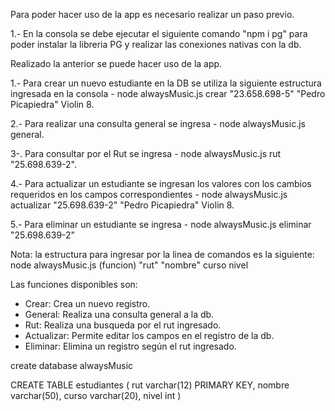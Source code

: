 Para poder hacer uso de la app es necesario realizar un paso previo.

1.- En la consola se debe ejecutar el siguiente comando "npm i pg" para poder instalar la libreria PG y realizar las conexiones nativas con la db.

Realizado la anterior se puede hacer uso de la app.

1.- Para crear un nuevo estudiante en la DB se utiliza la siguiente estructura ingresada en la consola - node alwaysMusic.js crear "23.658.698-5" "Pedro Picapiedra" Violin 8.

2.- Para realizar una consulta general se ingresa - node alwaysMusic.js general.

3-. Para consultar por el Rut se ingresa - node alwaysMusic.js rut "25.698.639-2".

4.- Para actualizar un estudiante se ingresan los valores con los cambios requeridos en los campos correspondientes - node alwaysMusic.js actualizar "25.698.639-2" "Pedro Picapiedra" Violin 8.

5.- Para eliminar un estudiante se ingresa - node alwaysMusic.js eliminar "25.698.639-2"

Nota: la estructura para ingresar por la linea de comandos es la siguiente: node alwaysMusic.js (funcion) "rut" "nombre" curso nivel

Las funciones disponibles son:

- Crear: Crea un nuevo registro.
- General: Realiza una consulta general a la db.
- Rut: Realiza una busqueda por el rut ingresado.
- Actualizar: Permite editar los campos en el registro de la db.
- Eliminar: Elimina un registro según el rut ingresado.

create database alwaysMusic

CREATE TABLE estudiantes (
rut varchar(12) PRIMARY KEY,
nombre varchar(50),
curso varchar(20),
nivel int
)
